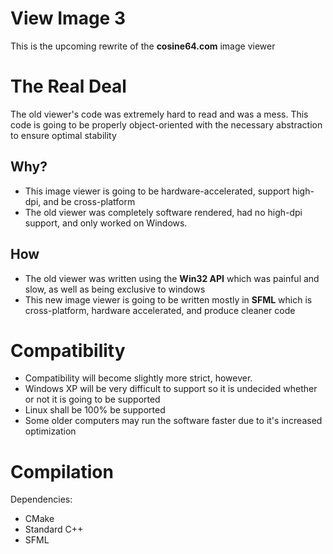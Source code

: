 # View Image 3
This is the upcoming rewrite of the **cosine64.com** image viewer  

# The Real Deal

The old viewer's code was extremely hard to read and was a mess. This code is going to be properly object-oriented with the necessary abstraction to ensure optimal stability  

## Why?

- This image viewer is going to be hardware-accelerated, support high-dpi, and be cross-platform  
- The old viewer was completely software rendered, had no high-dpi support, and only worked on Windows.  

## How

- The old viewer was written using the **Win32 API** which was painful and slow, as well as being exclusive to windows  
- This new image viewer is going to be written mostly in **SFML** which is cross-platform, hardware accelerated, and produce cleaner code

# Compatibility

- Compatibility will become slightly more strict, however.  
- Windows XP will be very difficult to support so it is undecided whether or not it is going to be supported  
- Linux shall be 100% be supported  
- Some older computers may run the software faster due to it's increased optimization  

# Compilation

Dependencies:
- CMake
- Standard C++
- SFML
